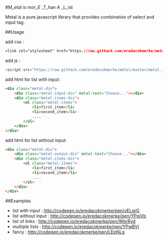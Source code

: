 #_M_etal is mor_E_ _T_han _A_ _L_ist

Metal is a pure javascript library that provides combination of select and input tag.

##Usage

add css :
```css
<link rel="stylesheet" href="https://raw.githack.com/eredacokmerke/metal/master/metal.css">
```

add js :
```js 
<script src="https://raw.githack.com/eredacokmerke/metal/master/metal.js"></script>
```

add html for list with input:
```html
<div class="metal-div">
    <div class="metal-input-div" metal-text="Choose..."></div>
    <div class="metal-items-div">
        <ul class="metal-items">
            <li>first_item</li>
            <li>second_item</li>
            ....
        </ul>
    </div>
</div>
```

add html for list without input:
```html
<div class="metal-div">
    <div class="metal-output-div" metal-text="Choose..."></div>
    <div class="metal-items-div">
        <ul class="metal-items">
            <li>first_item</li>
            <li>second_item</li>
            ....
        </ul>
    </div>
</div>
```

##Examples
- list with input : http://codepen.io/eredacokmerke/pen/vELgrG
- list without input : http://codepen.io/eredacokmerke/pen/YPqjVb
- list of links : http://codepen.io/eredacokmerke/pen/WbrRyd
- multiple lists : http://codepen.io/eredacokmerke/pen/YPwBVj
- fancy : http://codepen.io/eredacokmerke/pen/LEpNLg

